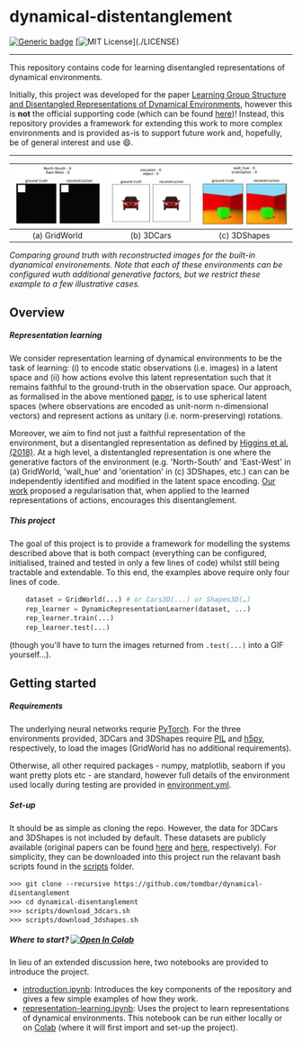 # dynamical-distentanglement
[![Generic badge](https://img.shields.io/badge/arXiv-2002.06991-<COLOR>.svg)](https://arxiv.org/abs/2002.06991)
[![MIT License](https://img.shields.io/apm/l/atomic-design-ui.svg?)](./LICENSE)

---

This repository contains code for learning disentangled representations of dynamical environments.

Initially, this project was developed for the paper [Learning Group Structure and Disentangled Representations of Dynamical Environments](https://arxiv.org/abs/2002.06991), however this is **not** the official supporting code (which can be found [here](https://github.com/IndustAI/learning-group-structure))!  Instead, this repository provides a framework for extending this work to more complex environments and is provided as-is to support future work and, hopefully, be of general interest and use :smile:.

---

| <img src="imgs/grid_world.gif" width="270" />  | <img src="imgs/cars.gif" width="270" /> | <img src="imgs/shapes.gif" width="270" /> |
|:---:|:---:|:---:|
| (a) GridWorld | (b) 3DCars | (c) 3DShapes |

*Comparing ground truth with reconstructed images for the built-in dyanamical environements.  Note that each of these environments can be configured wuth additional generative factors, but we restrict these example to a few illustrative cases.*

## Overview

##### Representation learning

 We consider representation learning of dynamical environments to be the task of learning: (i) to encode static observations (i.e. images) in a latent space and (ii) how actions evolve this latent representation such that it remains faithful to the ground-truth in the observation space.  Our approach, as formalised in the above mentioned [paper](https://arxiv.org/abs/2002.06991), is to use spherical latent spaces (where observations are encoded as unit-norm n-dimensional vectors) and represent actions as unitary (i.e. norm-preserving) rotations.
 
Moreover, we aim to find not just a faithful representation of the environment, but a disentangled representation as defined by [Higgins et al. (2018)](https://arxiv.org/abs/1812.02230).  At a high level, a distentangled representation is one where the generative factors of the environment (e.g. 'North-South' and 'East-West' in (a) GridWorld, 'wall_hue' and 'orientation' in (c) 3DShapes, etc.) can can be independently identified and modified in the latent space encoding.  [Our work](https://arxiv.org/abs/2002.06991) proposed a regularisation that, when applied to the learned representations of actions, encourages this disentanglement.
 
##### This project

The goal of this project is to provide a framework for modelling the systems described above that is both compact (everything can be configured, initialised, trained and tested in only a few lines of code) whilst still being tractable and extendable.  To this end, the examples above require only four lines of code.

```python
    dataset = GridWorld(...) # or Cars3D(...) or Shapes3D(…)
    rep_learner = DynamicRepresentationLearner(dataset, ...)
    rep_learner.train(...)
    rep_learner.test(...)
```
    
(though you'll have to turn the images returned from ``.test(...)`` into a GIF yourself...).

## Getting started

##### Requirements

The underlying neural networks requrie [PyTorch](https://pytorch.org/).  For the three environments provided, 3DCars and 3DShapes require [PIL](http://www.pythonware.com/products/pil/) and [h5py](https://www.h5py.org/), respectively, to load the images (GridWorld has no additional requirements).

Otherwise, all other required packages - numpy, matplotlib, seaborn if you want pretty plots etc - are standard, however full details of the environment used locally during testing are provided in [environment.yml](environment.yml).

##### Set-up

It should be as simple as cloning the repo.  However, the data for 3DCars and 3DShapes is not included by default.  These datasets are publicly available (original papers can be found [here](https://papers.nips.cc/paper/5845-deep-visual-analogy-making) and [here](https://arxiv.org/abs/1802.05983), respectively).  For simplicity, they can be downloaded into this project run the relavant bash scripts found in the [scripts](scripts) folder.

    >>> git clone --recursive https://github.com/tomdbar/dynamical-disentanglement
    >>> cd dynamical-disentanglement
    >>> scripts/download_3dcars.sh
    >>> scripts/download_3dshapes.sh

##### Where to start? [![Open In Colab](https://colab.research.google.com/assets/colab-badge.svg)](https://colab.research.google.com/github/tomdbar/dynamical-disentanglement/blob/master/notebooks/representation-learning.ipynb)

In lieu of an extended discussion here, two notebooks are provided to introduce the project.
- [introduction.ipynb](notebooks/introduction.ipynb): Introduces the key components of the repository and gives a few simple examples of how they work.
- [representation-learning.ipynb](notebooks/representation-learning.ipynb): Uses the project to learn representations of dynamical environments.  This notebook can be run either locally or on [Colab](https://colab.research.google.com/github/tomdbar/dynamical-disentanglement/blob/master/notebooks/representation-learning.ipynb) (where it will first import and set-up the project).
